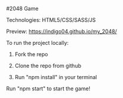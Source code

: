 #2048 Game

Technologies: HTML5/CSS/SASS/JS

Preview: https://indigo04.github.io/my_2048/

To run the project locally: 

1. Fork the repo

2. Clone the repo from github

3. Run "npm install" in your terminal

Run "npm start" to start the game!
